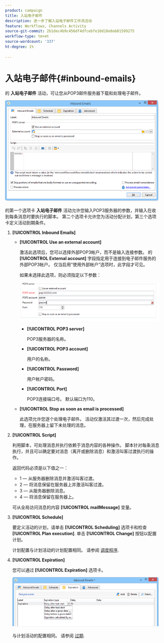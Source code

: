```yaml
---
product: campaign
title: 入站电子邮件
description: 进一步了解入站电子邮件工作流活动
feature: Workflows, Channels Activity
source-git-commit: 2b1dec4b9c456df4dfcebfe10d18e0ab01599275
workflow-type: tm+mt
source-wordcount: '337'
ht-degree: 1%

---
```


# 入站电子邮件{#inbound-emails}



的 **入站电子邮件** 活动，可让您从POP3邮件服务器下载和处理电子邮件。

![](assets/email_rec_edit_1.png)

的第一个选项卡 **入站电子邮件** 活动允许您输入POP3服务器的参数，并输入在收到每条消息时要执行的脚本。 第二个选项卡允许您为活动分配计划，第三个选项卡定义活动到期条件。

1. **[!UICONTROL Inbound Emails]**

   * **[!UICONTROL Use an external account]**

      激活此选项后，您可以选择外部POP3帐户，而不是输入连接参数。 的 **[!UICONTROL External account]** 字段指定用于连接到电子邮件服务的外部POP3帐户。 仅当启用“使用外部帐户”选项时，此字段才可见。

      如果未选择此选项，则必须指定以下参数：

      ![](assets/email_rec_edit_1b.png)

      * **[!UICONTROL POP3 server]**

         POP3服务器的名称。

      * **[!UICONTROL POP3 account]**

         用户的名称。

      * **[!UICONTROL Password]**

         用户帐户密码。

      * **[!UICONTROL Port]**

         POP3连接端口号。 默认端口为110。
   * **[!UICONTROL Stop as soon as email is processed]**

      此选项允许您逐个处理电子邮件。 活动仅激活其过渡一次，然后完成处理，在服务器上留下未处理的消息。


1. **[!UICONTROL Script]**

   利用脚本，可处理消息并执行依赖于消息内容的各种操作。 脚本针对每条消息执行，并且可以确定要对消息（离开或删除消息）和激活叫客过渡执行的操作。

   返回代码必须是以下值之一：

   * 1 — 从服务器删除消息并激活叫客过渡。
   * 2 — 将消息保留在服务器上并激活叫客过渡。
   * 3 — 从服务器删除消息。
   * 4 — 将消息保留在服务器上。

   可从全局访问消息的内容 **[!UICONTROL mailMessage]** 变量。

1. **[!UICONTROL Schedule]**

   要定义活动的计划，请单击 **[!UICONTROL Scheduling]** 选项卡和检查 **[!UICONTROL Plan execution]**. 单击 **[!UICONTROL Change]** 按钮以配置计划。

   计划配置与计划活动的计划配置相同。 请参阅 [调度程序](scheduler.md).

1. **[!UICONTROL Expiration]**

   您可以通过 **[!UICONTROL Expiration]** 选项卡。

   ![](assets/email_rec_edit_3.png)

   与计划活动的配置相同。 请参阅 [过期](define-approvals.md).
